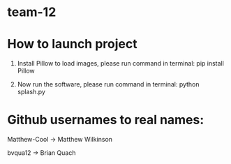 # team-12

# How to launch project

1. Install Pillow to load images, please run command in terminal:
pip install Pillow

2. Now run the software, please run command in terminal:
python splash.py

# Github usernames to real names:
Matthew-Cool -> Matthew Wilkinson

bvqua12 -> Brian Quach
